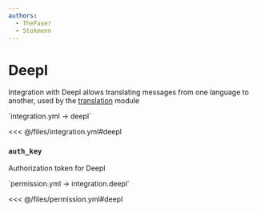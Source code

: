 ```yaml
---
authors:
  - TheFaser
  - Stokmenn
---
```


# Deepl

Integration with Deepl allows translating messages from one language to another, used by the [translation](/docs/command/translateto#service) module

[//]: # (integration.yml)
<!--@include: @/parts/words.md#setting-->
<!--@include: @/parts/words.md#path--> `integration.yml → deepl`

<!--@include: @/parts/words.md#default-->
<<< @/files/integration.yml#deepl

<!--@include: @/parts/enable.md-->

### `auth_key`

Authorization token for Deepl

[//]: # (permission.yml)
<!--@include: @/parts/words.md#permission-->
<!--@include: @/parts/words.md#path--> `permission.yml → integration.deepl`

<!--@include: @/parts/words.md#default-->
<<< @/files/permission.yml#deepl

<!--@include: @/parts/permission/permissionTier3.md-->
